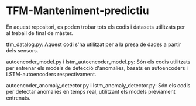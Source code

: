# TFM-Manteniment-predictiu

En aquest repositori, es poden trobar tots els codis i datasets utilitzats per al treball de final de màster.

tfm_datalog.py: Aquest codi s'ha utilitzat per a la presa de dades a partir dels sensors.

autoencoder_model.py i lstm_autoencoder_model.py: Són els codis utilitzats per entrenar els models de detecció d'anomalies, basats en autoencoders i LSTM-autoencoders respectivament.

autoencoder_anomaly_detector.py i lstm_anomaly_detector.py: Són els codis per detectar anomalies en temps real, utilitzant els models prèviament entrenats.

